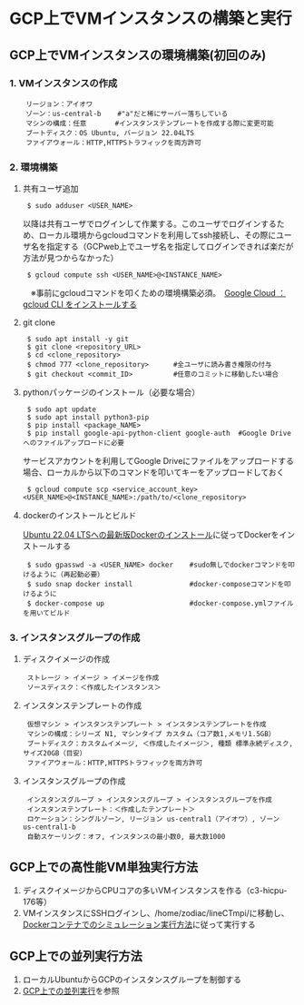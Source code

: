 # GCP上でVMインスタンスの構築と実行
## GCP上でVMインスタンスの環境構築(初回のみ)
### 1. VMインスタンスの作成


        リージョン：アイオワ
        ゾーン：us-central-b    #"a"だと稀にサーバー落ちしている
        マシンの構成：任意       #インスタンステンプレートを作成する際に変更可能
        ブートディスク：OS Ubuntu, バージョン 22.04LTS
        ファイアウォール：HTTP,HTTPSトラフィックを両方許可

### 2. 環境構築
1. 共有ユーザ追加

        $ sudo adduser <USER_NAME>

    以降は共有ユーザでログインして作業する。このユーザでログインするため、ローカル環境からgcloudコマンドを利用してssh接続し、その際にユーザ名を指定する（GCPweb上でユーザ名を指定してログインできれば楽だが方法が見つからなかった）

        $ gcloud compute ssh <USER_NAME>@<INSTANCE_NAME>

    　※事前にgcloudコマンドを叩くための環境構築必須。　[Google Cloud
：gcloud CLI をインストールする](https://cloud.google.com/sdk/docs/install?hl=ja#linux)

2. git clone

        $ sudo apt install -y git
        $ git clone <repository_URL>        
        $ cd <clone_repository>
        $ chmod 777 <clone_repository>      #全ユーザに読み書き権限の付与
        $ git checkout <commit_ID>          #任意のコミットに移動したい場合

3. pythonパッケージのインストール（必要な場合）
        
        $ sudo apt update
        $ sudo apt install python3-pip
        $ pip install <package_NAME>
        $ pip install google-api-python-client google-auth  #Google Driveへのファイルアップロードに必要

    サービスアカウントを利用してGoogle Driveにファイルをアップロードする場合、ローカルから以下のコマンドを叩いてキーをアップロードしておく

        $ gcloud compute scp <service_account_key> <USER_NAME>@<INSTANCE_NAME>:/path/to/<clone_repository>

4. dockerのインストールとビルド

    [Ubuntu 22.04 LTSへの最新版Dockerのインストール](https://self-development.info/ubuntu-22-04-lts%E3%81%B8%E3%81%AE%E6%9C%80%E6%96%B0%E7%89%88docker%E3%81%AE%E3%82%A4%E3%83%B3%E3%82%B9%E3%83%88%E3%83%BC%E3%83%AB/)に従ってDockerをインストールする

        $ sudo gpasswd -a <USER_NAME> docker    #sudo無しでdockerコマンドを叩けるように（再起動必要）
        $ sudo snap docker install              #docker-composeコマンドを叩けるように
        $ docker-compose up                     #docker-compose.ymlファイルを用いてビルド


### 3. インスタンスグループの作成
1. ディスクイメージの作成

        ストレージ > イメージ > イメージを作成
        ソースディスク：＜作成したインスタンス＞

2. インスタンステンプレートの作成
        
        仮想マシン > インスタンステンプレート > インスタンステンプレートを作成
        マシンの構成：シリーズ N1, マシンタイプ カスタム（コア数1,メモリ1.5GB）
        ブートディスク：カスタムイメージ, ＜作成したイメージ＞, 種類 標準永続ディスク, サイズ20GB（目安）
        ファイアウォール：HTTP,HTTPSトラフィックを両方許可

3. インスタンスグループの作成

        インスタンスグループ > インスタンスグループ > インスタンスグループを作成
        インスタンステンプレート：＜作成したテンプレート＞
        ロケーション：シングルゾーン, リージョン us-central1（アイオワ）, ゾーン us-central1-b
        自動スケーリング：オフ, インスタンスの最小数0, 最大数1000

## GCP上での高性能VM単独実行方法
1. ディスクイメージからCPUコアの多いVMインスタンスを作る（c3-hicpu-176等）
2. VMインスタンスにSSHログインし、/home/zodiac/lineCTmpi/に移動し、[Dockerコンテナでのシミュレーション実行方法](../core/README.md#dockerコンテナでのシミュレーション実行方法)に従って実行する

## GCP上での並列実行方法
1. ローカルUbuntuからGCPのインスタンスグループを制御する
2. [GCP上での並列実行](../gcp_client/README.md#gcp上での並列実行)を参照
